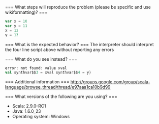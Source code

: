 === What steps will reproduce the problem (please be specific and use wikiformatting)? ===
```scala
var x = 10
var y = 11
x = 12
y = 13 
```



=== What is the expected behavior? ===
The interpreter should interpret the four line script above without reporting any errors


=== What do you see instead? ===
```scala
error: not found: value xval
val synthvar$$3 = xval synthvar$$4 = y} 
```
=== Additional information ===
http://groups.google.com/group/scala-language/browse_thread/thread/e97aaa1ca10b9d99

=== What versions of the following are you using? ===
  - Scala: 2.9.0-RC1
  - Java: 1.6.0_23
  - Operating system: Windows 
